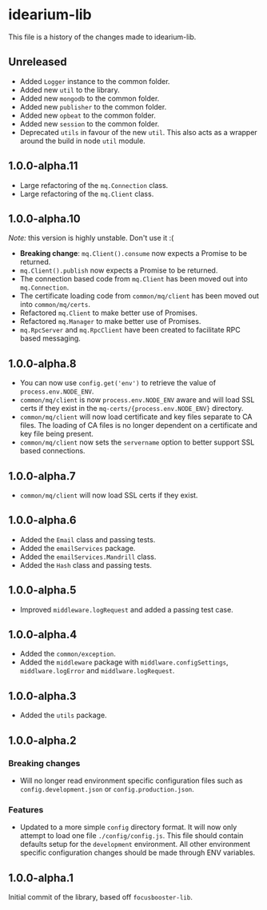 # idearium-lib

This file is a history of the changes made to idearium-lib.

## Unreleased

- Added `Logger` instance to the common folder.
- Added new `util` to the library.
- Added new `mongodb` to the common folder.
- Added new `publisher` to the common folder.
- Added new `opbeat` to the common folder.
- Added new `session` to the common folder.
- Deprecated `utils` in favour of the new `util`. This also acts as a wrapper around the build in node `util` module.

## 1.0.0-alpha.11

- Large refactoring of the `mq.Connection` class.
- Large refactoring of the `mq.Client` class.

## 1.0.0-alpha.10

*Note:* this version is highly unstable. Don't use it :(

- **Breaking change**: `mq.Client().consume` now expects a Promise to be returned.
- `mq.Client().publish` now expects a Promise to be returned.
- The connection based code from `mq.Client` has been moved out into `mq.Connection`.
- The certificate loading code from `common/mq/client` has been moved out into `common/mq/certs`.
- Refactored `mq.Client` to make better use of Promises.
- Refactored `mq.Manager` to make better use of Promises.
- `mq.RpcServer` and `mq.RpcClient` have been created to facilitate RPC based messaging.

## 1.0.0-alpha.8

- You can now use `config.get('env')` to retrieve the value of `process.env.NODE_ENV`.
- `common/mq/client` is now `process.env.NODE_ENV` aware and will load SSL certs if they exist in the `mq-certs/{process.env.NODE_ENV}` directory.
- `common/mq/client` will now load certificate and key files separate to CA files. The loading of CA files is no longer dependent on a certificate and key file being present.
- `common/mq/client` now sets the `servername` option to better support SSL based connections.

## 1.0.0-alpha.7

- `common/mq/client` will now load SSL certs if they exist.

## 1.0.0-alpha.6

- Added the `Email` class and passing tests.
- Added the `emailServices` package.
- Added the `emailServices.Mandrill` class.
- Added the `Hash` class and passing tests.

## 1.0.0-alpha.5

- Improved `middleware.logRequest` and added a passing test case.

## 1.0.0-alpha.4

- Added the `common/exception`.
- Added the `middleware` package with `middlware.configSettings`, `middlware.logError` and `middlware.logRequest`.

## 1.0.0-alpha.3

- Added the `utils` package.

## 1.0.0-alpha.2

### Breaking changes

- Will no longer read environment specific configuration files such as `config.development.json` or `config.production.json`.

### Features

- Updated to a more simple `config` directory format. It will now only attempt to load one file `./config/config.js`. This file should contain defaults setup for the `development` environment. All other environment specific configuration changes should be made through ENV variables.

## 1.0.0-alpha.1

Initial commit of the library, based off `focusbooster-lib`.
